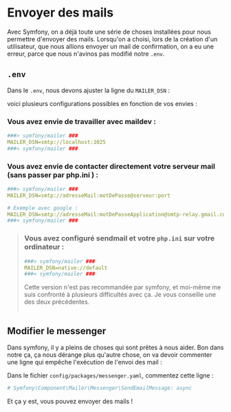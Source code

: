 # Envoyer des mails
Avec Symfony, on a déjà toute une série de choses installées pour nous permettre d'envoyer des mails. Lorsqu'on a choisi, lors de la création d'un utilisateur, que nous allions envoyer un mail de confirmation, on a eu une erreur, parce que nous n'avinos pas modifié notre `.env`.

## `.env`
Dans le `.env`, nous devons ajuster la ligne du `MAILER_DSN` :

voici plusieurs configurations possibles en fonction de vos envies :


### Vous avez envie de travailler avec maildev :

```yaml
###> symfony/mailer ###
MAILER_DSN=smtp://localhost:1025
###< symfony/mailer ###
```
### Vous avez envie de contacter directement votre serveur mail (sans passer par php.ini ) :

```yaml
###> symfony/mailer ###
MAILER_DSN=smtp://adresseMail:motDePasse@serveur:port

# Exemple avec google :
MAILER_DSN=smtp://adresseMail:motDePasseApplication@smtp-relay.gmail.com:587
###< symfony/mailer ###
```

>### Vous avez configuré sendmail et votre `php.ini` sur votre ordinateur :
>
> ```yaml
> ###> symfony/mailer ###
> MAILER_DSN=native://default
> ###< symfony/mailer ###
> ```
> Cette version n'est pas recommandée par symfony, et moi-même me suis confronté à plusieurs difficultés avec ça. Je vous conseille une des deux précédentes.
> <br>
> <br>


## Modifier le messenger

Dans symfony, il y a pleins de choses qui sont prêtes à nous aider. Bon dans notre ça, ça nous dérange plus qu'autre chose, on va devoir commenter une ligne qui empêche l'exécution de l'envoi des mail :

Dans le fichier `config/packages/messenger.yaml`, commentez cette ligne :

```yaml
# Symfony\Component\Mailer\Messenger\SendEmailMessage: async
```

Et ça y est, vous pouvez envoyer des mails ! 